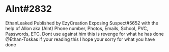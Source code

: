 # Alnt#2832
EthanLeaked
Published by EzyCreation Exposing Suspect#5652 with the help of Allon aka (Alnt)
Phone number, Photos, Emails, School, PVC, Passwords, ETC.
Dont use against him this is revenge for what he has done
@Ethan-Toskas if your reading this I hope your sorry for what you have done
